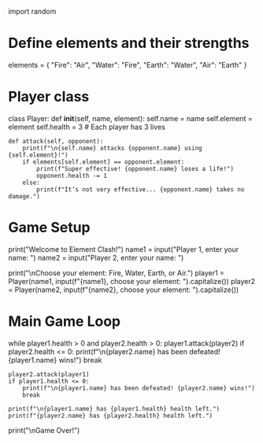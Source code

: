 import random

# Define elements and their strengths
elements = {
    "Fire": "Air",
    "Water": "Fire",
    "Earth": "Water",
    "Air": "Earth"
}

# Player class
class Player:
    def __init__(self, name, element):
        self.name = name
        self.element = element
        self.health = 3  # Each player has 3 lives

    def attack(self, opponent):
        print(f"\n{self.name} attacks {opponent.name} using {self.element}!")
        if elements[self.element] == opponent.element:
            print(f"Super effective! {opponent.name} loses a life!")
            opponent.health -= 1
        else:
            print(f"It’s not very effective... {opponent.name} takes no damage.")

# Game Setup
print("Welcome to Element Clash!")
name1 = input("Player 1, enter your name: ")
name2 = input("Player 2, enter your name: ")

print("\nChoose your element: Fire, Water, Earth, or Air.")
player1 = Player(name1, input(f"{name1}, choose your element: ").capitalize())
player2 = Player(name2, input(f"{name2}, choose your element: ").capitalize())

# Main Game Loop
while player1.health > 0 and player2.health > 0:
    player1.attack(player2)
    if player2.health <= 0:
        print(f"\n{player2.name} has been defeated! {player1.name} wins!")
        break

    player2.attack(player1)
    if player1.health <= 0:
        print(f"\n{player1.name} has been defeated! {player2.name} wins!")
        break

    print(f"\n{player1.name} has {player1.health} health left.")
    print(f"{player2.name} has {player2.health} health left.")

print("\nGame Over!")
